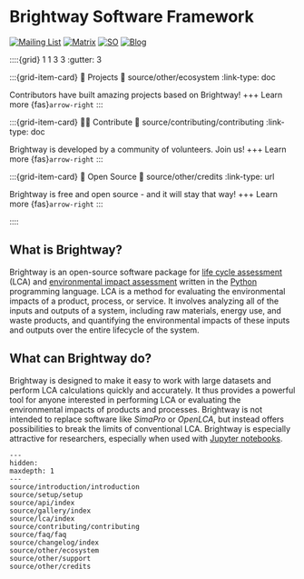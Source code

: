 # Brightway Software Framework

[![Mailing List](https://img.shields.io/badge/Community-Mailing%20List-blue.svg?style=flat&logo=Minutemailer&logoColor=white)](https://brightway.groups.io/)
[![Matrix](https://img.shields.io/badge/Community-Chat-ed1965.svg?style=flat&logo=Matrix&logoColor=white)](https://app.element.io/#/room/#brightway/community:matrix.org)
[![SO](https://img.shields.io/badge/Community-Questions-f48024.svg?style=flat&logo=Stack%20Overflow&logoColor=white)](https://stackoverflow.com/questions/tagged/brightway)
[![Blog](https://img.shields.io/badge/Development-Blog-lightgrey.svg?style=flat&logo=Blogger&logoColor=white)](https://chris.mutel.org/)

::::{grid} 1 1 3 3
:gutter: 3

:::{grid-item-card} 🌿 Projects
:link: source/other/ecosystem
:link-type: doc

Contributors have built amazing projects based on Brightway!
+++
Learn more {fas}`arrow-right`
:::

:::{grid-item-card} 👩‍💻 Contribute
:link: source/contributing/contributing
:link-type: doc

Brightway is developed by a community of volunteers. Join us!
+++
Learn more {fas}`arrow-right`
:::

:::{grid-item-card} 📜 Open Source
:link: source/other/credits
:link-type: url

Brightway is free and open source - and it will stay that way!
+++
Learn more {fas}`arrow-right`
:::

::::

## What is Brightway?

Brightway is an open-source software package for [life cycle assessment](https://en.wikipedia.org/wiki/Life-cycle_assessment) (LCA) and [environmental impact assessment](https://en.wikipedia.org/wiki/Environmental_impact_assessment) written in the [Python](https://www.python.org/) programming language. LCA is a method for evaluating the environmental impacts of a product, process, or service. It involves analyzing all of the inputs and outputs of a system, including raw materials, energy use, and waste products, and quantifying the environmental impacts of these inputs and outputs over the entire lifecycle of the system. 

## What can Brightway do?

Brightway is designed to make it easy to work with large datasets and perform LCA calculations quickly and accurately. It thus provides a powerful tool for anyone interested in performing LCA or evaluating the environmental impacts of products and processes. Brightway is not intended to replace software like _SimaPro_ or _OpenLCA_, but instead offers possibilities to break the limits of conventional LCA. Brightway is especially attractive for researchers, especially when used with [Jupyter notebooks](https://jupyter.org/).

```{toctree}
---
hidden:
maxdepth: 1
---
source/introduction/introduction
source/setup/setup
source/api/index
source/gallery/index
source/lca/index
source/contributing/contributing
source/faq/faq
source/changelog/index
source/other/ecosystem
source/other/support
source/other/credits
```